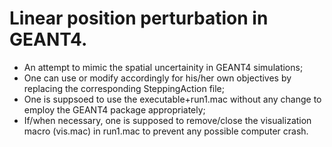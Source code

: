 # Linear position perturbation in GEANT4.
* An attempt to mimic the spatial uncertainity in GEANT4 simulations;
* One can use or modify accordingly for his/her own objectives by replacing the corresponding SteppingAction file;
* One is suppsoed to use the executable+run1.mac without any change to employ the GEANT4 package appropriately;
* If/when necessary, one is supposed to remove/close the visualization macro (vis.mac) in run1.mac to prevent any possible computer crash.
